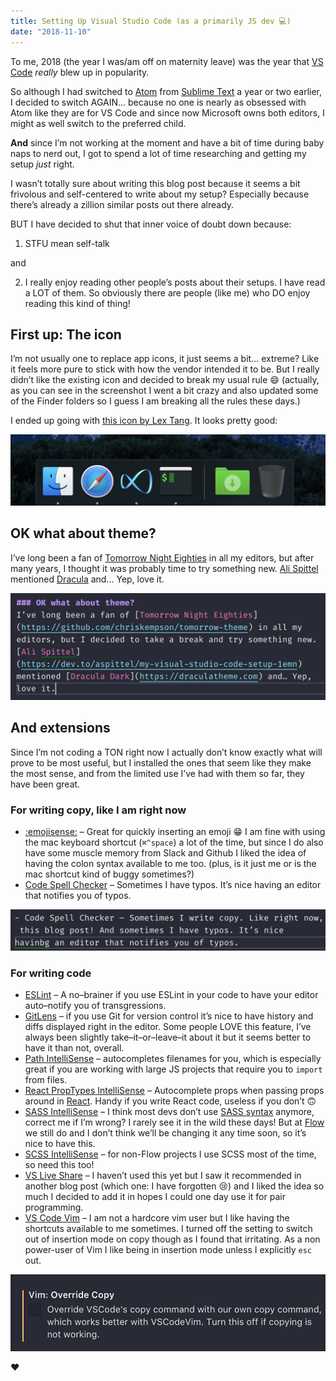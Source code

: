 ```yaml
---
title: Setting Up Visual Studio Code (as a primarily JS dev 💻)
date: "2018-11-10"
---
```


To me, 2018 (the year I was/am off on maternity leave) was the year that [VS Code](https://code.visualstudio.com) *really* blew up in popularity.

So although I had switched to [Atom](http://atom.io) from [Sublime Text](https://www.sublimetext.com) a year or two earlier, I decided to switch AGAIN… because no one is nearly as obsessed with Atom like they are for VS Code and since now Microsoft owns both editors, I might as well switch to the preferred child.

**And** since I’m not working at the moment and have a bit of time during baby naps to nerd out, I got to spend a lot of time researching and getting my setup _just_ right.

I wasn’t totally sure about writing this blog post because it seems a bit frivolous and self-centered to write about my setup? Especially because there’s already a zillion similar posts out there already.

BUT I have decided to shut that inner voice of doubt down because:

1. STFU mean self-talk

and

2. I really enjoy reading other people’s posts about their setups. I have read a LOT of them. So obviously there are people (like me) who DO enjoy reading this kind of thing!

## First up: The icon

I’m not usually one to replace app icons, it just seems a bit… extreme? Like it feels more pure to stick with how the vendor intended it to be. But I really didn’t like the existing icon and decided to break my usual rule 😄 (actually, as you can see in the screenshot I went a bit crazy and also updated some of the Finder folders so I guess I am breaking all the rules these days.)

I ended up going with [this icon by Lex Tang](https://dribbble.com/shots/3169976-Visual-Studio-Code-Icon-Revamp). It looks pretty good:

![](./vscode-icon.png)

## OK what about theme?
I’ve long been a fan of [Tomorrow Night Eighties](https://github.com/chriskempson/tomorrow-theme) in all my editors, but after many years, I thought it was probably time to try something new. [Ali Spittel](https://dev.to/aspittel/my-visual-studio-code-setup-1emn) mentioned [Dracula](https://draculatheme.com) and… Yep, love it.

![](./dracula.png)

## And extensions

Since I’m not coding a TON right now I actually don’t know exactly what will prove to be most useful, but I installed the ones that seem like they make the most sense, and from the limited use I’ve had with them so far, they have been great.

### For writing copy, like I am right now

- [:emojisense:](https://marketplace.visualstudio.com/items?itemName=bierner.emojisense) – Great for quickly inserting an emoji 😁 I am fine with using the mac keyboard shortcut (`⌘^space`) a lot of the time, but since I do also have some muscle memory from Slack and Github I liked the idea of having the colon syntax available to me too. (plus, is it just me or is the mac shortcut kind of buggy sometimes?)
- [Code Spell Checker](https://marketplace.visualstudio.com/items?itemName=streetsidesoftware.code-spell-checker) – Sometimes I have typos. It’s nice having an editor that notifies you of typos.

![](./spell-check.png)

### For writing code

- [ESLint](https://marketplace.visualstudio.com/items?itemName=dbaeumer.vscode-eslint) – A no–brainer if you use ESLint in your code to have your editor auto–notify you of transgressions.
- [GitLens](https://marketplace.visualstudio.com/items?itemName=eamodio.gitlens) – if you use Git for version control it’s nice to have history and diffs displayed right in the editor. Some people LOVE this feature, I’ve always been slightly take–it–or–leave–it about it but it seems better to have it than not, overall.
- [Path IntelliSense](https://marketplace.visualstudio.com/items?itemName=christian-kohler.path-intellisense) – autocompletes filenames for you, which is especially great if you are working with large JS projects that require you to `import` from files.
- [React PropTypes IntelliSense](https://marketplace.visualstudio.com/items?itemName=OfHumanBondage.react-proptypes-intellisense) – Autocomplete props when passing props around in [React](https://reactjs.org). Handy if you write React code, useless if you don’t 🙃
- [SASS IntelliSense](https://marketplace.visualstudio.com/items?itemName=mrmlnc.vscode-scss) – I think most devs don’t use [SASS syntax](https://sass-lang.com) anymore, correct me if I’m wrong? I rarely see it in the wild these days! But at [Flow](https://www.getflow.com) we still do and I don’t think we’ll be changing it any time soon, so it’s nice to have this.
- [SCSS IntelliSense](https://marketplace.visualstudio.com/items?itemName=mrmlnc.vscode-scss) – for non-Flow projects I use SCSS most of the time, so need this too!
- [VS Live Share](https://marketplace.visualstudio.com/items?itemName=MS-vsliveshare.vsliveshare) – I haven’t used this yet but I saw it recommended in another blog post (which one: I have forgotten 😢) and I liked the idea so  much I decided to add it in hopes I could one day use it for pair programming.
- [VS Code Vim](https://marketplace.visualstudio.com/items?itemName=vscodevim.vim) – I am not a hardcore vim user but I like having the shortcuts available to me sometimes. I turned off the setting to switch out of insertion mode on copy though as I found that irritating. As a non power-user of Vim I like being in insertion mode unless I explicitly `esc` out.

![](./vim-copy.png)

❤️

